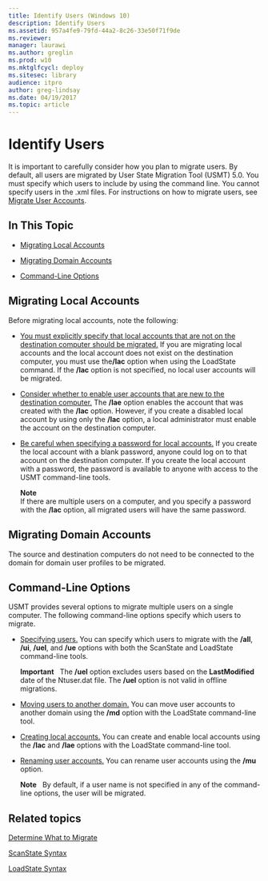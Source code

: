 ```yaml
---
title: Identify Users (Windows 10)
description: Identify Users
ms.assetid: 957a4fe9-79fd-44a2-8c26-33e50f71f9de
ms.reviewer: 
manager: laurawi
ms.author: greglin
ms.prod: w10
ms.mktglfcycl: deploy
ms.sitesec: library
audience: itproauthor: greg-lindsay
ms.date: 04/19/2017
ms.topic: article
---
```


# Identify Users


It is important to carefully consider how you plan to migrate users. By default, all users are migrated by User State Migration Tool (USMT) 5.0. You must specify which users to include by using the command line. You cannot specify users in the .xml files. For instructions on how to migrate users, see [Migrate User Accounts](usmt-migrate-user-accounts.md).

## In This Topic


-   [Migrating Local Accounts](#bkmk-8)

-   [Migrating Domain Accounts](#bkmk-9)

-   [Command-Line Options](#bkmk-7)

## <a href="" id="bkmk-8"></a>Migrating Local Accounts


Before migrating local accounts, note the following:

- [You must explicitly specify that local accounts that are not on the destination computer should be migrated.](#bkmk-8) If you are migrating local accounts and the local account does not exist on the destination computer, you must use the<strong>/lac</strong> option when using the LoadState command. If the **/lac** option is not specified, no local user accounts will be migrated.

- [Consider whether to enable user accounts that are new to the destination computer.](#bkmk-8) The **/lae** option enables the account that was created with the **/lac** option. However, if you create a disabled local account by using only the **/lac** option, a local administrator must enable the account on the destination computer.

- [Be careful when specifying a password for local accounts.](#bkmk-8) If you create the local account with a blank password, anyone could log on to that account on the destination computer. If you create the local account with a password, the password is available to anyone with access to the USMT command-line tools.

  **Note**  
  If there are multiple users on a computer, and you specify a password with the **/lac** option, all migrated users will have the same password.

     

## <a href="" id="bkmk-9"></a>Migrating Domain Accounts


The source and destination computers do not need to be connected to the domain for domain user profiles to be migrated.

## <a href="" id="bkmk-7"></a>Command-Line Options


USMT provides several options to migrate multiple users on a single computer. The following command-line options specify which users to migrate.

-   [Specifying users.](#bkmk-8) You can specify which users to migrate with the **/all**, **/ui**, **/uel**, and **/ue** options with both the ScanState and LoadState command-line tools.

    **Important**  
    The **/uel** option excludes users based on the **LastModified** date of the Ntuser.dat file. The **/uel** option is not valid in offline migrations.

     

-   [Moving users to another domain.](#bkmk-8) You can move user accounts to another domain using the **/md** option with the LoadState command-line tool.

-   [Creating local accounts.](#bkmk-8) You can create and enable local accounts using the **/lac** and **/lae** options with the LoadState command-line tool.

-   [Renaming user accounts.](#bkmk-8) You can rename user accounts using the **/mu** option.

    **Note**  
    By default, if a user name is not specified in any of the command-line options, the user will be migrated.

     

## Related topics


[Determine What to Migrate](usmt-determine-what-to-migrate.md)

[ScanState Syntax](usmt-scanstate-syntax.md)

[LoadState Syntax](usmt-loadstate-syntax.md)

 

 





